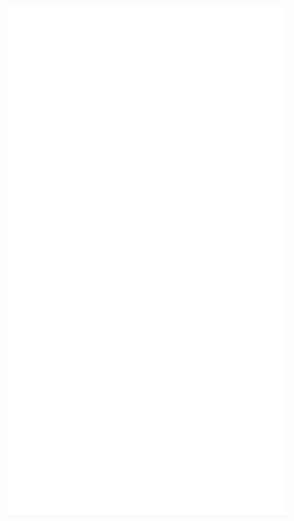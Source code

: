 <img src="/github-metrics.svg" alt="Metrics">

<!-- ![Metrics](https://metrics.lecoq.io/avi465?template=classic&isocalendar=1&languages=1&followup=1&base=header%2C%20activity%2C%20community%2C%20repositories%2C%20metadata&base.indepth=false&base.hireable=false&base.skip=false&isocalendar=false&isocalendar.duration=half-year&languages=false&languages.limit=8&languages.threshold=0%25&languages.other=true&languages.colors=github&languages.sections=most-used&languages.details=bytes-size&languages.indepth=false&languages.analysis.timeout=15&languages.analysis.timeout.repositories=7.5&languages.categories=markup%2C%20programming&languages.recent.categories=markup%2C%20programming&languages.recent.load=300&languages.recent.days=14&followup=false&followup.sections=repositories&followup.indepth=false&followup.archived=true&config.timezone=Asia%2FCalcutta) -->


<!-- <h1 align="left">Avinash Karmjit</h1>
<h4 align="left">Hi, I'm Avinash Karmjit, a full-stack web developer and generative art enthusiast. I have a passion for creating elegant, user-friendly web applications and exploring the intersection of art and technology through generative art. When I'm not coding, you can find me tinkering with generative art algorithms, experimenting with new techniques</h4>

<p align="left"> <a href="https://github.com/ryo-ma/github-profile-trophy"><img src="https://github-profile-trophy.vercel.app/?username=avi465&column=-1&margin-w=4&margin-h=4" alt="avi465" /></a> </p> -->

<!-- <p align="left"> <img src="https://komarev.com/ghpvc/?username=avi465&label=Profile%20views&color=0e75b6&style=flat-square" alt="avi465" /> </p> -->
<!-- <p align="left"> <img src="https://komarev.com/ghpvc/?username=avi465&label=Profile%20views&color=0e75b6&style=for-the-badge" alt="avi465" /> </p>

<h2 align="left">Connect with me:</h2>
<p align="left">
<a href="https://twitter.com/raushan07776289" target="blank"><img align="center" src="https://raw.githubusercontent.com/rahuldkjain/github-profile-readme-generator/master/src/images/icons/Social/twitter.svg" alt="raushan07776289" height="30" width="40" /></a>
<a href="https://linkedin.com/in/avinash-karmjit-287aa8219" target="blank"><img align="center" src="https://raw.githubusercontent.com/rahuldkjain/github-profile-readme-generator/master/src/images/icons/Social/linked-in-alt.svg" alt="avinash-karmjit-287aa8219" height="30" width="40" /></a>
<a href="https://github.com/avi465/" target="blank"><img align="center" src="https://raw.githubusercontent.com/rahuldkjain/github-profile-readme-generator/master/src/images/icons/Social/github.svg" alt="_avikj_" height="30" width="40" /></a>
</p>
 -->
<!-- <h2 align="left">Languages and Tools:</h2>
<p align="left"> <a href="https://www.cprogramming.com/" target="_blank" rel="noreferrer"> <img src="https://raw.githubusercontent.com/devicons/devicon/master/icons/c/c-original.svg" alt="c" width="40" height="40"/> </a> <a href="https://www.w3schools.com/cpp/" target="_blank" rel="noreferrer"> <img src="https://raw.githubusercontent.com/devicons/devicon/master/icons/cplusplus/cplusplus-original.svg" alt="cplusplus" width="40" height="40"/> </a> <a href="https://www.w3schools.com/css/" target="_blank" rel="noreferrer"> <img src="https://raw.githubusercontent.com/devicons/devicon/master/icons/css3/css3-original-wordmark.svg" alt="css3" width="40" height="40"/> </a> <a href="https://www.figma.com/" target="_blank" rel="noreferrer"> <img src="https://www.vectorlogo.zone/logos/figma/figma-icon.svg" alt="figma" width="40" height="40"/> </a> <a href="https://git-scm.com/" target="_blank" rel="noreferrer"> <img src="https://www.vectorlogo.zone/logos/git-scm/git-scm-icon.svg" alt="git" width="40" height="40"/> </a> <a href="https://www.w3.org/html/" target="_blank" rel="noreferrer"> <img src="https://raw.githubusercontent.com/devicons/devicon/master/icons/html5/html5-original-wordmark.svg" alt="html5" width="40" height="40"/> </a> <a href="https://www.java.com" target="_blank" rel="noreferrer"> <img src="https://raw.githubusercontent.com/devicons/devicon/master/icons/java/java-original.svg" alt="java" width="40" height="40"/> </a> <a href="https://developer.mozilla.org/en-US/docs/Web/JavaScript" target="_blank" rel="noreferrer"> <img src="https://raw.githubusercontent.com/devicons/devicon/master/icons/javascript/javascript-original.svg" alt="javascript" width="40" height="40"/> </a> <a href="https://www.linux.org/" target="_blank" rel="noreferrer"> <img src="https://raw.githubusercontent.com/devicons/devicon/master/icons/linux/linux-original.svg" alt="linux" width="40" height="40"/> </a> <a href="https://www.mongodb.com/" target="_blank" rel="noreferrer"> <img src="https://raw.githubusercontent.com/devicons/devicon/master/icons/mongodb/mongodb-original-wordmark.svg" alt="mongodb" width="40" height="40"/> </a> <a href="https://nodejs.org" target="_blank" rel="noreferrer"> <img src="https://raw.githubusercontent.com/devicons/devicon/master/icons/nodejs/nodejs-original-wordmark.svg" alt="nodejs" width="40" height="40"/> </a> <a href="https://www.python.org" target="_blank" rel="noreferrer"> <img src="https://raw.githubusercontent.com/devicons/devicon/master/icons/python/python-original.svg" alt="python" width="40" height="40"/> </a>  <a href="https://reactnative.dev/" target="_blank" rel="noreferrer"> <img src="https://reactnative.dev/img/header_logo.svg" alt="reactnative" width="40" height="40"/> </a>
 -->
<!-- <h3 align="left">Support:</h3>
<a href="https://www.buymeacoffee.com/buymeacofee/random"> <img align="center" src="https://cdn.buymeacoffee.com/buttons/v2/default-yellow.png" height="50" width="210" alt="buymeacofee/random" /></a> -->

 
<!-- ## Stats
<div display="flex">
<img src="https://github-readme-stats.vercel.app/api?username=avi465&include_all_commits=true&count_private=true&show_icons=true&line_height=20&theme=transparent"/>
<img src="https://github-readme-stats.vercel.app/api/top-langs?username=avi465&show_icons=true&locale=en&layout=compact&theme=transparent" />
</div>
 -->
